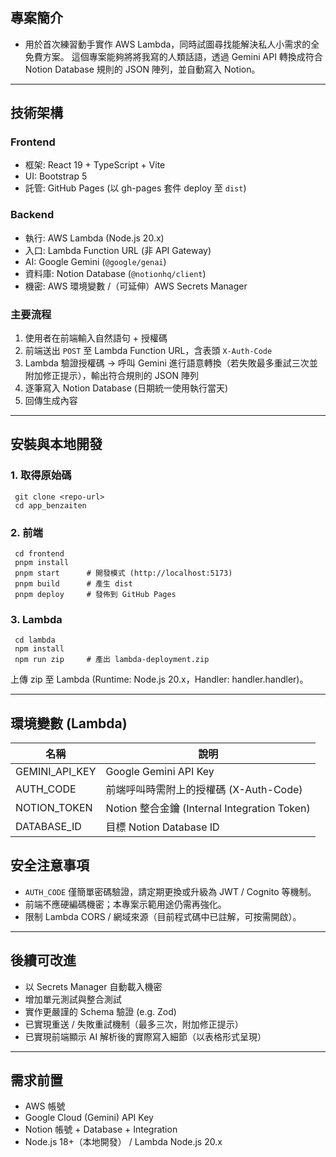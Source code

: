 #

## 專案簡介

- 用於首次練習動手實作 AWS Lambda，同時試圖尋找能解決私人小需求的全免費方案。
  這個專案能夠將將我寫的人類話語，透過 Gemini API 轉換成符合 Notion Database 規則的 JSON 陣列，並自動寫入 Notion。

---

## 技術架構

### Frontend

- 框架: React 19 + TypeScript + Vite
- UI: Bootstrap 5
- 託管: GitHub Pages (以 gh-pages 套件 deploy 至 `dist`)

### Backend

- 執行: AWS Lambda (Node.js 20.x)
- 入口: Lambda Function URL (非 API Gateway)
- AI: Google Gemini (`@google/genai`)
- 資料庫: Notion Database (`@notionhq/client`)
- 機密: AWS 環境變數 /（可延伸）AWS Secrets Manager

### 主要流程

1. 使用者在前端輸入自然語句 + 授權碼
2. 前端送出 `POST` 至 Lambda Function URL，含表頭 `X-Auth-Code`
3. Lambda 驗證授權碼 → 呼叫 Gemini 進行語意轉換（若失敗最多重試三次並附加修正提示），輸出符合規則的 JSON 陣列
4. 逐筆寫入 Notion Database (日期統一使用執行當天)
5. 回傳生成內容

---

## 安裝與本地開發

### 1. 取得原始碼

```
 git clone <repo-url>
 cd app_benzaiten
```

### 2. 前端

```
 cd frontend
 pnpm install
 pnpm start      # 開發模式 (http://localhost:5173)
 pnpm build      # 產生 dist
 pnpm deploy     # 發佈到 GitHub Pages
```

### 3. Lambda

```
 cd lambda
 npm install
 npm run zip     # 產出 lambda-deployment.zip
```

上傳 zip 至 Lambda (Runtime: Node.js 20.x，Handler: handler.handler)。

---

## 環境變數 (Lambda)

| 名稱           | 說明                                         |
| -------------- | -------------------------------------------- |
| GEMINI_API_KEY | Google Gemini API Key                        |
| AUTH_CODE      | 前端呼叫時需附上的授權碼 (X-Auth-Code)       |
| NOTION_TOKEN   | Notion 整合金鑰 (Internal Integration Token) |
| DATABASE_ID    | 目標 Notion Database ID                      |

## 安全注意事項

- `AUTH_CODE` 僅簡單密碼驗證，請定期更換或升級為 JWT / Cognito 等機制。
- 前端不應硬編碼機密；本專案示範用途仍需再強化。
- 限制 Lambda CORS / 網域來源（目前程式碼中已註解，可按需開啟）。

---

## 後續可改進

- 以 Secrets Manager 自動載入機密
- 增加單元測試與整合測試
- 實作更嚴謹的 Schema 驗證 (e.g. Zod)
- 已實現重送 / 失敗重試機制（最多三次，附加修正提示）
- 已實現前端顯示 AI 解析後的實際寫入細節（以表格形式呈現）

---

## 需求前置

- AWS 帳號
- Google Cloud (Gemini) API Key
- Notion 帳號 + Database + Integration
- Node.js 18+（本地開發） / Lambda Node.js 20.x
